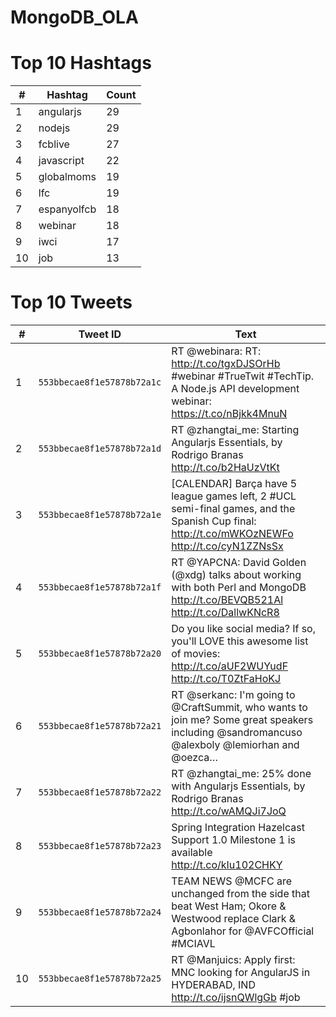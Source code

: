 ﻿# MongoDB_OLA

# Top 10 Hashtags
| #  | Hashtag       | Count |
|----|---------------|-------|
| 1  | angularjs     | 29    |
| 2  | nodejs        | 29    |
| 3  | fcblive       | 27    |
| 4  | javascript    | 22    |
| 5  | globalmoms    | 19    |
| 6  | lfc           | 19    |
| 7  | espanyolfcb   | 18    |
| 8  | webinar       | 18    |
| 9  | iwci          | 17    |
| 10 | job           | 13    |

# Top 10 Tweets
| #  | Tweet ID                         | Text |
|----|----------------------------------|------|
| 1  | `553bbecae8f1e57878b72a1c` | RT @webinara: RT: http://t.co/tgxDJSOrHb #webinar #TrueTwit #TechTip. A Node.js API development webinar:<br>https://t.co/nBjkk4MnuN |
| 2  | `553bbecae8f1e57878b72a1d` | RT @zhangtai_me: Starting Angularjs Essentials, by Rodrigo Branas http://t.co/b2HaUzVtKt |
| 3  | `553bbecae8f1e57878b72a1e` | [CALENDAR] Barça have 5 league games left, 2 #UCL semi-final games, and the Spanish Cup final: http://t.co/mWKOzNEWFo http://t.co/cyN1ZZNsSx |
| 4  | `553bbecae8f1e57878b72a1f` | RT @YAPCNA: David Golden (@xdg) talks about working with both Perl and MongoDB http://t.co/BEVQB521Al http://t.co/DallwKNcR8 |
| 5  | `553bbecae8f1e57878b72a20` | Do you like social media? If so, you'll LOVE this awesome list of movies: http://t.co/aUF2WUYudF http://t.co/T0ZtFaHoKJ |
| 6  | `553bbecae8f1e57878b72a21` | RT @serkanc: I'm going to @CraftSummit, who wants to join me? Some great speakers including @sandromancuso @alexboly @lemiorhan and @oezca… |
| 7  | `553bbecae8f1e57878b72a22` | RT @zhangtai_me: 25% done with Angularjs Essentials, by Rodrigo Branas http://t.co/wAMQJi7JoQ |
| 8  | `553bbecae8f1e57878b72a23` | Spring Integration Hazelcast Support 1.0 Milestone 1 is available http://t.co/kIu102CHKY |
| 9  | `553bbecae8f1e57878b72a24` | TEAM NEWS @MCFC are unchanged from the side that beat West Ham; Okore & Westwood replace Clark & Agbonlahor for @AVFCOfficial #MCIAVL |
| 10 | `553bbecae8f1e57878b72a25` | RT @Manjuics: Apply first: MNC looking for AngularJS in HYDERABAD, IND http://t.co/ijsnQWlgGb #job |
